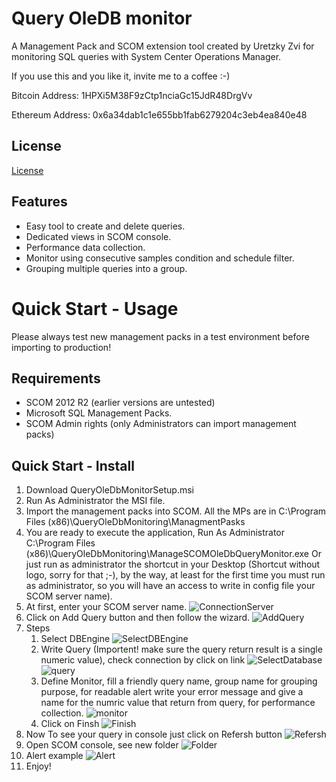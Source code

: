 # Query OleDB monitor
A Management Pack and SCOM extension tool created by Uretzky Zvi for monitoring SQL queries with System Center Operations Manager.

If you use this and you like it, invite me to a coffee :-)

 Bitcoin Address: 1HPXi5M38F9zCtp1nciaGc15JdR48DrgVv
 
 Ethereum Address: 0x6a34dab1c1e655bb1fab6279204c3eb4ea840e48

## License

[License](https://github.com/uretskyzvi/Monitor-Applications-Using-SQL-Queries/blob/master/LICENSE)

## Features
* Easy tool to create and delete queries.
* Dedicated views in SCOM console.
* Performance data collection.
* Monitor using consecutive samples condition and schedule filter.
* Grouping multiple queries into a group.

# Quick Start - Usage
Please always test new management packs in a test environment before importing to production!

## Requirements
* SCOM 2012 R2 (earlier versions are untested)
* Microsoft SQL Management Packs.
* SCOM Admin rights (only Administrators can import management packs)
## Quick Start - Install
1. Download QueryOleDbMonitorSetup.msi
2. Run As Administrator the MSI file.
3. Import the management packs into SCOM. All the MPs are in C:\Program Files (x86)\QueryOleDbMonitoring\ManagmentPasks 
4. You are ready to execute the application, Run As Administrator C:\Program Files (x86)\QueryOleDbMonitoring\ManageSCOMOleDbQueryMonitor.exe Or just run as administrator the shortcut in your Desktop (Shortcut without logo, sorry for that ;-), by the way, at least for the first time you must run as administrator, so you will have an access to write in config file your SCOM server name).
5. At first, enter your SCOM server name.
![ConnectionServer](https://github.com/uretskyzvi/Monitor-Applications-Using-SQL-Queries/blob/master/Images/Slide1.GIF)
6. Click on Add Query button and then follow the wizard.
![AddQuery](https://github.com/uretskyzvi/Monitor-Applications-Using-SQL-Queries/blob/master/Images/Slide2.GIF)
7. Steps
   1. Select DBEngine
    ![SelectDBEngine](https://github.com/uretskyzvi/Monitor-Applications-Using-SQL-Queries/blob/master/Images/Slide3.GIF)
   2. Write Query (Importent! make sure the query return result is a single numeric value), check connection by click on link
    ![SelectDatabase](https://github.com/uretskyzvi/Monitor-Applications-Using-SQL-Queries/blob/master/Images/Slide4.GIF)
    ![query](https://github.com/uretskyzvi/Monitor-Applications-Using-SQL-Queries/blob/master/Images/Slide5.GIF)
   3. Define Monitor, fill a friendly query name, group name for grouping purpose, for readable alert write your error message and give a name for the numric value that return from query, for performance collection.
    ![monitor](https://github.com/uretskyzvi/Monitor-Applications-Using-SQL-Queries/blob/master/Images/Slide6.GIF)
   4. Click on Finsh
    ![Finish](https://github.com/uretskyzvi/Monitor-Applications-Using-SQL-Queries/blob/master/Images/Slide7.GIF)
 8. Now To see your query in console just click on Refersh button
  ![Refersh](https://github.com/uretskyzvi/Monitor-Applications-Using-SQL-Queries/blob/master/Images/Slide8.GIF)
 9. Open SCOM console, see new folder
  ![Folder](https://github.com/uretskyzvi/Monitor-Applications-Using-SQL-Queries/blob/master/Images/Slide11.GIF)
 10. Alert example
  ![Alert](https://github.com/uretskyzvi/Monitor-Applications-Using-SQL-Queries/blob/master/Images/Slide10.GIF)
 11. Enjoy!
  
  
